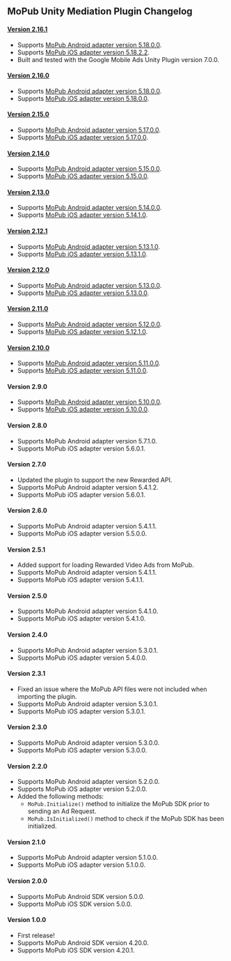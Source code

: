 ## MoPub Unity Mediation Plugin Changelog

#### [Version 2.16.1](https://dl.google.com/googleadmobadssdk/mediation/unity/mopub/MoPubUnityAdapter-2.16.1.zip)

- Supports [MoPub Android adapter version 5.18.0.0](https://github.com/googleads/googleads-mobile-android-mediation/blob/master/ThirdPartyAdapters/mopub/CHANGELOG.md#version-51800).
- Supports [MoPub iOS adapter version 5.18.2.2](https://github.com/googleads/googleads-mobile-ios-mediation/blob/master/adapters/MoPub/CHANGELOG.md#version-51822).
- Built and tested with the Google Mobile Ads Unity Plugin version 7.0.0.

#### [Version 2.16.0](https://dl.google.com/googleadmobadssdk/mediation/unity/mopub/MoPubUnityAdapter-2.16.0.zip)

- Supports [MoPub Android adapter version 5.18.0.0](https://github.com/googleads/googleads-mobile-android-mediation/blob/master/ThirdPartyAdapters/mopub/CHANGELOG.md#version-51800).
- Supports [MoPub iOS adapter version 5.18.0.0](https://github.com/googleads/googleads-mobile-ios-mediation/blob/master/adapters/MoPub/CHANGELOG.md#version-51800).

#### [Version 2.15.0](https://dl.google.com/googleadmobadssdk/mediation/unity/mopub/MoPubUnityAdapter-2.15.0.zip)

- Supports [MoPub Android adapter version 5.17.0.0](https://github.com/googleads/googleads-mobile-android-mediation/blob/master/ThirdPartyAdapters/mopub/CHANGELOG.md#version-51700).
- Supports [MoPub iOS adapter version 5.17.0.0](https://github.com/googleads/googleads-mobile-ios-mediation/blob/master/adapters/MoPub/CHANGELOG.md#version-51700).

#### [Version 2.14.0](https://dl.google.com/googleadmobadssdk/mediation/unity/mopub/MoPubUnityAdapter-2.14.0.zip)

- Supports [MoPub Android adapter version 5.15.0.0](https://github.com/googleads/googleads-mobile-android-mediation/blob/master/ThirdPartyAdapters/mopub/CHANGELOG.md#version-51500).
- Supports [MoPub iOS adapter version 5.15.0.0](https://github.com/googleads/googleads-mobile-ios-mediation/blob/master/adapters/MoPub/CHANGELOG.md#version-51500).

#### [Version 2.13.0](https://dl.google.com/googleadmobadssdk/mediation/unity/mopub/MoPubUnityAdapter-2.13.0.zip)

- Supports [MoPub Android adapter version 5.14.0.0](https://github.com/googleads/googleads-mobile-android-mediation/blob/master/ThirdPartyAdapters/mopub/CHANGELOG.md#version-51400).
- Supports [MoPub iOS adapter version 5.14.1.0](https://github.com/googleads/googleads-mobile-ios-mediation/blob/master/adapters/MoPub/CHANGELOG.md#version-51410).

#### [Version 2.12.1](https://dl.google.com/googleadmobadssdk/mediation/unity/mopub/MoPubUnityAdapter-2.12.1.zip)

- Supports [MoPub Android adapter version 5.13.1.0](https://github.com/googleads/googleads-mobile-android-mediation/blob/master/ThirdPartyAdapters/mopub/CHANGELOG.md#version-51310).
- Supports [MoPub iOS adapter version 5.13.1.0](https://github.com/googleads/googleads-mobile-ios-mediation/blob/master/adapters/MoPub/CHANGELOG.md#version-51310).

#### [Version 2.12.0](https://dl.google.com/googleadmobadssdk/mediation/unity/mopub/MoPubUnityAdapter-2.12.0.zip)

- Supports [MoPub Android adapter version 5.13.0.0](https://github.com/googleads/googleads-mobile-android-mediation/blob/master/ThirdPartyAdapters/mopub/CHANGELOG.md#version-51300).
- Supports [MoPub iOS adapter version 5.13.0.0](https://github.com/googleads/googleads-mobile-ios-mediation/blob/master/adapters/MoPub/CHANGELOG.md#version-51300).

#### [Version 2.11.0](https://dl.google.com/googleadmobadssdk/mediation/unity/mopub/MoPubUnityAdapter-2.11.0.zip)

- Supports [MoPub Android adapter version 5.12.0.0](https://github.com/googleads/googleads-mobile-android-mediation/blob/master/ThirdPartyAdapters/mopub/CHANGELOG.md#version-51200).
- Supports [MoPub iOS adapter version 5.12.1.0](https://github.com/googleads/googleads-mobile-ios-mediation/blob/master/adapters/MoPub/CHANGELOG.md#version-51210).

#### [Version 2.10.0](https://dl.google.com/googleadmobadssdk/mediation/unity/mopub/MoPubUnityAdapter-2.10.0.zip)

- Supports [MoPub Android adapter version 5.11.0.0](https://github.com/googleads/googleads-mobile-android-mediation/blob/master/ThirdPartyAdapters/mopub/CHANGELOG.md#version-51100).
- Supports [MoPub iOS adapter version 5.11.0.0](https://github.com/googleads/googleads-mobile-ios-mediation/blob/master/adapters/MoPub/CHANGELOG.md#version-51100).

#### Version 2.9.0

- Supports [MoPub Android adapter version 5.10.0.0](https://github.com/googleads/googleads-mobile-android-mediation/blob/master/ThirdPartyAdapters/mopub/CHANGELOG.md#version-51000).
- Supports [MoPub iOS adapter version 5.10.0.0](https://github.com/googleads/googleads-mobile-ios-mediation/blob/master/adapters/MoPub/CHANGELOG.md#version-51000).

#### Version 2.8.0

- Supports MoPub Android adapter version 5.7.1.0.
- Supports MoPub iOS adapter version 5.6.0.1.

#### Version 2.7.0

- Updated the plugin to support the new Rewarded API.
- Supports MoPub Android adapter version 5.4.1.2.
- Supports MoPub iOS adapter version 5.6.0.1.

#### Version 2.6.0

- Supports MoPub Android adapter version 5.4.1.1.
- Supports MoPub iOS adapter version 5.5.0.0.

#### Version 2.5.1

- Added support for loading Rewarded Video Ads from MoPub.
- Supports MoPub Android adapter version 5.4.1.1.
- Supports MoPub iOS adapter version 5.4.1.1.

#### Version 2.5.0

- Supports MoPub Android adapter version 5.4.1.0.
- Supports MoPub iOS adapter version 5.4.1.0.

#### Version 2.4.0

- Supports MoPub Android adapter version 5.3.0.1.
- Supports MoPub iOS adapter version 5.4.0.0.

#### Version 2.3.1

- Fixed an issue where the MoPub API files were not included when importing the plugin.
- Supports MoPub Android adapter version 5.3.0.1.
- Supports MoPub iOS adapter version 5.3.0.1.

#### Version 2.3.0

- Supports MoPub Android adapter version 5.3.0.0.
- Supports MoPub iOS adapter version 5.3.0.0.

#### Version 2.2.0

- Supports MoPub Android adapter version 5.2.0.0.
- Supports MoPub iOS adapter version 5.2.0.0.
- Added the following methods:
  - `MoPub.Initialize()` method to initialize the MoPub SDK prior to sending an Ad Request.
  - `MoPub.IsInitialized()` method to check if the MoPub SDK has been initialized.

#### Version 2.1.0

- Supports MoPub Android adapter version 5.1.0.0.
- Supports MoPub iOS adapter version 5.1.0.0.

#### Version 2.0.0

- Supports MoPub Android SDK version 5.0.0.
- Supports MoPub iOS SDK version 5.0.0.

#### Version 1.0.0

- First release!
- Supports MoPub Android SDK version 4.20.0.
- Supports MoPub iOS SDK version 4.20.1.
